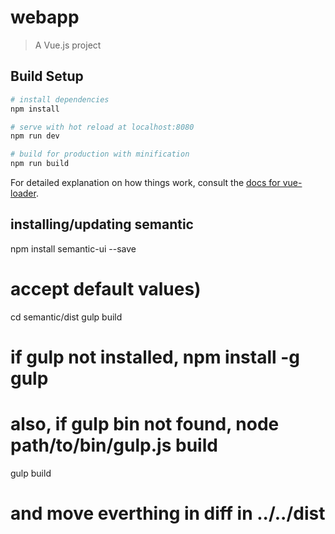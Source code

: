 # webapp

> A Vue.js project

## Build Setup

``` bash
# install dependencies
npm install

# serve with hot reload at localhost:8080
npm run dev

# build for production with minification
npm run build
```

For detailed explanation on how things work, consult the [docs for vue-loader](http://vuejs.github.io/vue-loader).

## installing/updating semantic
npm install semantic-ui --save
# accept default values)
cd semantic/dist
gulp build
# if gulp not installed, npm install -g gulp
# also, if gulp bin not found, node path/to/bin/gulp.js build
gulp build
# and move everthing in diff in ../../dist

